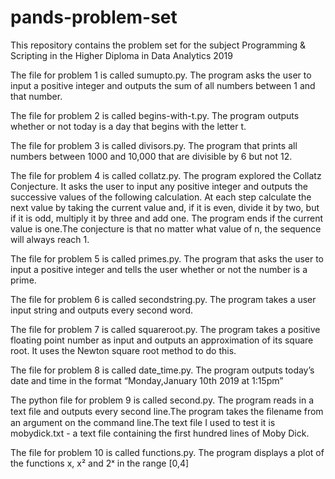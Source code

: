 # pands-problem-set

This repository contains the problem set for the subject Programming & Scripting in the Higher Diploma in Data Analytics 2019 

The file for problem 1 is called sumupto.py. The program asks the user to input a positive 
integer and outputs the sum of all numbers between 1 and that number. 

The file for problem 2 is called begins-with-t.py. The program outputs whether or not 
today is a day that begins with the letter t. 

The file for problem 3 is called divisors.py. The program that prints all numbers between 
1000 and 10,000 that are divisible by 6 but not 12.

The file for problem 4 is called collatz.py. The program explored the Collatz Conjecture. It 
asks the user to input any positive integer and outputs the successive values of the following 
calculation. At each step calculate the next value by taking the current value and, if it is 
even, divide it by two, but if it is odd, multiply it by three and add one. The program ends 
if the current value is one.The conjecture is that no matter what value of n, the sequence will 
always reach 1.

The file for problem 5 is called primes.py. The program that asks the user to input a positive 
integer and tells the user whether or not the number is a prime.

The file for problem 6 is called secondstring.py. The program takes a user input string and 
outputs every second word.


The file for problem 7 is called squareroot.py. The program takes a positive floating point 
number as input and outputs an approximation of its square root. It uses the Newton square root 
method to do this. 

The file for problem 8 is called date_time.py. The program outputs today’s date and time in the 
format “Monday,January 10th 2019 at 1:15pm”

The python file for problem 9 is called second.py. The program reads in a text ﬁle and outputs every 
second line.The program takes the ﬁlename from an argument on the command line.The text file I used to 
test it is mobydick.txt - a text file containing the first hundred lines of Moby Dick. 

The file for problem 10 is called functions.py. The program displays a plot of the functions x, x² and 
2ˣ in the range [0,4]